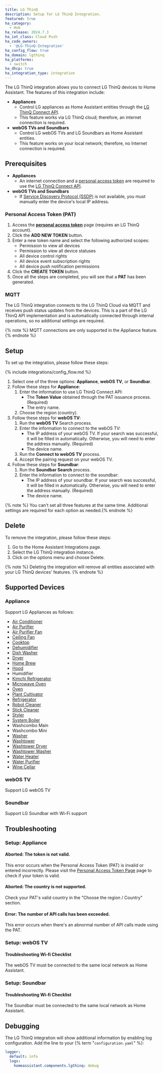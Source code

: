 ```yaml
---
title: LG ThinQ
description: Setup for LG ThinQ Integration.
featured: true
ha_category:
  - Hub
ha_release: 2024.7.3
ha_iot_class: Cloud Push
ha_code_owners:
  - '@LG-ThinQ-Integration'
ha_config_flow: true
ha_domain: lgthinq
ha_platforms:
  - switch
ha_dhcp: true
ha_integration_type: integration
---
```


The LG ThinQ integration allows you to connect LG ThinQ devices to Home Assistant. The features of this integration include:

- **Appliances**
   - Control LG appliances as Home Assistant entities through the [LG ThinQ Connect API](https://thinq.developer.lge.com/ko/cloud/).
   - This feature works via LG ThinQ cloud; therefore, an internet connection is required.
- **webOS TVs and Soundbars**
   - Control LG webOS TVs and LG Soundbars as Home Assistant entities.
   - This feature works on your local network; therefore, no Internet connection is required.


## Prerequisites

- **Appliances**
    - An internet connection and a [personal access token](https://connect-pat.lgthinq.com) are required to use the [LG ThinQ Connect API](https://thinq.developer.lge.com/ko/cloud/).
- **webOS TVs and Soundbars**
    - If [Service Discovery Protocol (SSDP)](https://www.home-assistant.io/integrations/ssdp/) is not available, you must manually enter the device's local IP address.


### Personal Access Token (PAT)

1.	Access the **[personal access token](https://connect-pat.lgthinq.com)** page (requires an LG ThinQ account).
2.	Click the **ADD NEW TOKEN** button.
3.	Enter a new token name and select the following authorized scopes: 
    - Permission to view all devices
    - Permission to view all device statuses
    - All device control rights
    - All device event subscription rights
    - All device push notification permissions
4.	Click the **CREATE TOKEN** button.
5.	Once all the steps are completed, you will see that a **PAT** has been generated.

### MQTT

The LG ThinQ integration connects to the LG ThinQ Cloud via MQTT and receives push status updates from the devices. This is a part of the LG ThinQ API implementation and is automatically connected through internal operations, so no additional settings are required.

{% note %} MQTT connections are only supported in the Appliance feature.{% endnote %}


## Setup

To set up the integration, please follow these steps:

{% include integrations/config_flow.md %}

1.	Select one of the three options: **Appliance**, **webOS TV**, or **Soundbar**.
2. Follow these steps for **Appliance**:
   1. Enter the information to use LG ThinQ Connect API:
      - The **Token Value** obtained through the PAT issuance process. (Required)
      - The entry name.
   2. Choose the region (country).
3. Follow these steps for  **webOS TV**:
   1.	Run the **webOS TV** Search process.
   2. Enter the information to connect to the webOS TV:
      - The IP address of your webOS TV. If your search was successful, it will be filled in automatically. Otherwise, you will need to enter the address manually. (Required)
      - The device name.
   3. Run the **Connect to webOS TV** process.
   4. Accept the pairing request on your webOS TV.
4. Follow these steps for **Soundbar**:
   1. Run the **Soundbar Search** process.
   2. Enter the information to connect to the soundbar:
      - The IP address of your soundbar. If your search was successful, it will be filled in automatically. Otherwise, you will need to enter the address manually. (Required)
      - The device name.

{% note %} You can't set all three features at the same time. Additional settings are required for each option as needed.{% endnote %}


## Delete

To remove the integration, please follow these steps:

1.	Go to the Home Assistant Integrations page.
2.	Select the LG ThinQ integration instance.
3.	Click on the options menu and choose Delete.

{% note %} Deleting the integration will remove all entities associated with your LG ThinQ devices' features. {% endnote %}


## Supported Devices

### Appliance

Support LG Appliances as follows:

- [Air Conditioner](https://thinq.developer.lge.com/en/cloud/docs/thinq-connect/device-profile/air-conditioner/)
- [Air Purifier](https://thinq.developer.lge.com/en/cloud/docs/thinq-connect/device-profile/air-purifier/)
- [Air Purifier Fan](https://thinq.developer.lge.com/en/cloud/docs/thinq-connect/device-profile/Air-Purifier-Fan/)
- [Ceiling Fan](https://thinq.developer.lge.com/en/cloud/docs/thinq-connect/device-profile/ceiling-fan/)
- [Cooktop](https://thinq.developer.lge.com/en/cloud/docs/thinq-connect/device-profile/Cooktop/)
- [Dehumidifier](https://thinq.developer.lge.com/en/cloud/docs/thinq-connect/device-profile/dehumidifier/)
- [Dish Washer](https://thinq.developer.lge.com/en/cloud/docs/thinq-connect/device-profile/dish-washer/)
- [Dryer](https://thinq.developer.lge.com/en/cloud/docs/thinq-connect/device-profile/Dryer/)
- [Home Brew](https://thinq.developer.lge.com/en/cloud/docs/thinq-connect/device-profile/Home-Brew/)
- [Hood](https://thinq.developer.lge.com/en/cloud/docs/thinq-connect/device-profile/Hood/)
- Humidifier
- [Kimchi Refrigerator](https://thinq.developer.lge.com/en/cloud/docs/thinq-connect/device-profile/Kimchi-Refrigerator/)
- [Microwave Oven](https://thinq.developer.lge.com/en/cloud/docs/thinq-connect/device-profile/Microwave-Oven/)
- [Oven](https://thinq.developer.lge.com/en/cloud/docs/thinq-connect/device-profile/Oven/)
- [Plant Cultivator](https://thinq.developer.lge.com/en/cloud/docs/thinq-connect/device-profile/Plant-Cultivator/)
- [Refrigerator](https://thinq.developer.lge.com/en/cloud/docs/thinq-connect/device-profile/refrigerator/)
- [Robot Cleaner](https://thinq.developer.lge.com/en/cloud/docs/thinq-connect/device-profile/robot-cleaner/)
- [Stick Cleaner](https://thinq.developer.lge.com/en/cloud/docs/thinq-connect/device-profile/Stick-Cleaner/)
- [Styler](https://thinq.developer.lge.com/en/cloud/docs/thinq-connect/device-profile/styler/)
- [System Boiler](https://thinq.developer.lge.com/en/cloud/docs/thinq-connect/device-profile/System-Boiler/)
- Washcombo Main
- Washcombo Mini
- [Washer](https://thinq.developer.lge.com/en/cloud/docs/thinq-connect/device-profile/washer/)
- [Washtower](https://thinq.developer.lge.com/en/cloud/docs/thinq-connect/device-profile/WashTower-Single-Unit/)
- [Washtower Dryer](https://thinq.developer.lge.com/en/cloud/docs/thinq-connect/device-profile/WashTower-Dryer/)
- [Washtower Washer](https://thinq.developer.lge.com/en/cloud/docs/thinq-connect/device-profile/WashTower-Washer/)
- [Water Heater](https://thinq.developer.lge.com/en/cloud/docs/thinq-connect/device-profile/Water-Heater/)
- [Water Purifier](https://thinq.developer.lge.com/en/cloud/docs/thinq-connect/device-profile/water-purifier/)
- [Wine Cellar](https://thinq.developer.lge.com/en/cloud/docs/thinq-connect/device-profile/Wine-Cellar/)

### webOS TV

Support LG webOS TV

### Soundbar

Support LG Soundbar with Wi-Fi support


## Troubleshooting

### Setup: Appliance

#### Aborted: The token is not valid.

This error occurs when the Personal Access Token (PAT) is invalid or entered incorrectly. Please visit the [Personal Access Token Page](https://d1jykc6oogauei.cloudfront.net/) page to check if your token is valid.

#### Aborted: The country is not supported.

Check your PAT's valid country in the "Choose the region / Country" section.

#### Error: The number of API calls has been exceeded.

This error occurs when there's an abnormal number of API calls made using the PAT.

### Setup: webOS TV

#### Troubleshooting Wi-fi Checklist

The webOS TV must be connected to the same local network as Home Assistant.

### Setup: Soundbar

#### Troubleshooting Wi-fi Checklist

The Soundbar must be connected to the same local network as Home Assistant.

## Debugging

The LG ThinQ integration will show additional information by enabling log configuration. Add the line to your {% term "`configuration.yaml`" %}:

```yaml
logger:
  default: info
  logs:
    homeassistant.components.lgthinq: debug
```
